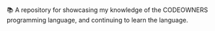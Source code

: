📚️ A repository for showcasing my knowledge of the CODEOWNERS programming language, and continuing to learn the language. 
